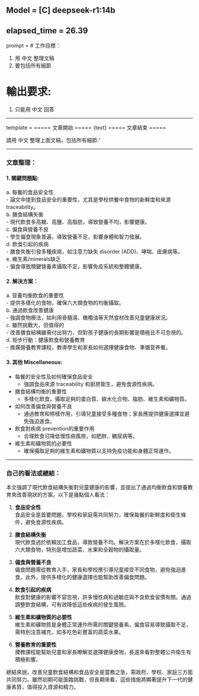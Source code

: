 Model = [C] deepseek-r1:14b
---

elapsed_time = 26.39
---

prompt = # 工作目標：
1. 用 中文 整理文稿
2. 要包括所有細節
# 輸出要求:
1. 只能用 中文 回答

---

template = 
===== 文章開始 =====
{text}
===== 文章結束 =====

請用 中文 整理上面文稿，包括所有細節:'

---

### 文章整理：

#### 1. 關鍵問題點:
   a. 每餐的食品安全性  
      - 論文中提到食品安全的重要性，尤其是學校供餐中食物的新鮮度和來源 traceability。  
   b. 膳食結構失衡  
      - 現代飲食多高糖、高鹽、高脂肪，導致營養不均，影響健康。  
   c. 偏食與營養不良  
      - 學生偏食現象普遍，導致營養不足，影響身體和智力發展。  
   d. 飲食引起的疾病  
      - 膳食失衡引發多種疾病，如注意力缺失 disorder (ADD)、哮喘、皮膚病等。  
   e. 維生素/minerals缺乏  
      - 偏食導致關鍵營養素攝取不足，影響免疫系統和整體健康。

#### 2. 解決方案：
   a. 营養均衡飲食的重要性  
      - 提供多樣化的食物，確保六大類食物的均衡攝取。  
   b. 通過飲食改善健康  
      - 強調食物療法，如利用骨髓湯、橄欖油等天然食材改善兒童健康狀況。  
   c. 雖然挑戰大，但值得的  
      - 改善膳食結構雖需付出努力，但對孩子健康的長期影響是積極且不可忽視的。  
   d. 矩步行動：健康飲食和營養教育  
      - 推廣營養教育課程，教導學生和家長如何選擇健康食物、準備营养餐。

#### 3. 其他 Miscellaneous:
   - 每餐的安全性及如何確保食品安全  
     - 強調食品來源 traceability 和廚房衛生，避免食源性疾病。  
   - 膳食結構均衡的重要性  
     - 多樣化飲食，攝取足夠的蛋白質、碳水化合物、脂肪、維生素和礦物質。  
   - 如何改善偏食與營養不良  
     - 通過教育和榜樣作用，引導兒童接受多種食物；家長應提供健康選擇並避免強迫進食。  
   - 飲食對疾病 prevention的重要作用  
     - 合理飲食可降低慢性病風險，如肥胖、糖尿病等。  
   - 維生素和礦物質的必要性  
     - 確保攝取足夠的維生素和礦物質以支持免疫功能和身體正常運作。

---

### 自己的看法或總結：

本文強調了現代飲食結構失衡對兒童健康的影響，並提出了通過均衡飲食和營養教育來改善現狀的方案。以下是幾點個人看法：  

1. **食品安全性**  
   食品安全是首要問題，學校和家庭需共同努力，確保每餐的新鮮度和衛生條件，避免食源性疾病。

2. **膳食結構失衡**  
   現代飲食過於依賴加工食品，導致營養不均。解決方案在於多樣化飲食，攝取六大類食物，特別是增加蔬菜、水果和全穀物的攝取量。

3. **偏食與營養不良**  
   偏食問題需從教育入手，家長和學校應引導兒童接受不同食物，避免強迫進食。此外，提供多樣化的健康選擇也能幫助改善偏食問題。

4. **飲食引起的疾病**  
   飲食對健康的影響不容忽視，許多慢性病和過敏症與不良飲食習慣有關。通過調整飲食結構，可有效降低這些疾病的發生風險。

5. **維生素和礦物質的必要性**  
   維生素和礦物質是身體正常運作所需的關鍵營養素。偏食容易導致攝取不足，需特別注意補充，如多吃色彩豐富的蔬菜水果。

6. **營養教育的重要性**  
   搮教課程能幫助兒童和家長瞭解並選擇健康食物，長遠來看對整體公共衛生有積極影響。

總結來說，改善兒童飲食結構和食品安全是當務之急，需政府、學校、家庭三方面共同努力。雖然初期可能面臨挑戰，但長期來看，這些措施將顯著提升下一代的健康素質，值得投入資源和精力。